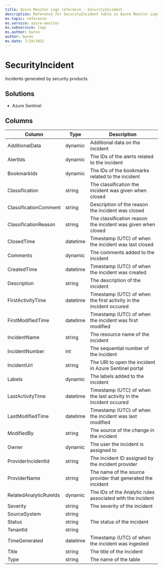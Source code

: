 ```yaml
---
title: Azure Monitor Logs reference - SecurityIncident
description: Reference for SecurityIncident table in Azure Monitor Logs.
ms.topic: reference
ms.service: azure-monitor
ms.subservice: logs
ms.author: bwren
author: bwren
ms.date: 7/29/2021
---
```


# SecurityIncident

 Incidents generated by security products.

## Solutions

- Azure Sentinel




## Columns

|Column|Type|Description|
|---|---|---|
|AdditionalData|dynamic|Additional data on the incident|
|AlertIds|dynamic|The IDs of the alerts related to the incident|
|BookmarkIds|dynamic|The IDs of the bookmarks related to the incident|
|Classification|string|The classification the incident was given when closed|
|ClassificationComment|string|Description of the reason the incident was closed|
|ClassificationReason|string|The classification reason the incident was given when closed|
|ClosedTime|datetime|Timestamp (UTC) of when the incident was last closed|
|Comments|dynamic|The comments added to the incident|
|CreatedTime|datetime|Timestamp (UTC) of when the incident was created|
|Description|string|The description of the incident|
|FirstActivityTime|datetime|Timestamp (UTC) of when the first activity in the incident occured|
|FirstModifiedTime|datetime|Timestamp (UTC) of when the incident was first modified|
|IncidentName|string|The resource name of the incident|
|IncidentNumber|int|The sequential number of the incident|
|IncidentUrl|string|The URI to open the incident in Azure Sentinel portal|
|Labels|dynamic|The labels added to the incident|
|LastActivityTime|datetime|Timestamp (UTC) of when the last activity in the incident occured|
|LastModifiedTime|datetime|Timestamp (UTC) of when the incident was last modified|
|ModifiedBy|string|The source of the change in the incident|
|Owner|dynamic|The user the incident is assigned to|
|ProviderIncidentId|string|The incident ID assigned by the incident provider|
|ProviderName|string|The name of the source provider that generated the incident|
|RelatedAnalyticRuleIds|dynamic|The IDs of the Analytic rules associated with the incident|
|Severity|string|The severity of the incident|
|SourceSystem|string||
|Status|string|The status of the incident|
|TenantId|string||
|TimeGenerated|datetime|Timestamp (UTC) of when the incident was ingested|
|Title|string|The title of the incident|
|Type|string|The name of the table|
